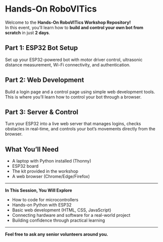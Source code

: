 # Hands-On RoboVITics  

Welcome to the **Hands-On RoboVITics Workshop Repository!**  
In this event, you’ll learn how to **build and control your own bot from scratch** in just **2 days**.  

## Part 1: ESP32 Bot Setup  
Set up your ESP32-powered bot with motor driver control, ultrasonic distance measurement, Wi-Fi connectivity, and authentication.  

## Part 2: Web Development  
Build a login page and a control page using simple web development tools.  
This is where you’ll learn how to control your bot through a browser.  

## Part 3: Server & Control  
Turn your ESP32 into a live web server that manages logins, checks obstacles in real-time, and controls your bot’s movements directly from the browser.  

## What You’ll Need  
- A laptop with Python installed (Thonny)  
- ESP32 board  
- The kit provided in the workshop  
- A web browser (Chrome/Edge/Firefox)  

---

**In This Session, You Will Explore** 
- How to code for microcontrollers  
- Hands-on Python with ESP32  
- Basic web development (HTML, CSS, JavaScript)  
- Connecting hardware and software for a real-world project  
- Building confidence through practical learning  

---

**Feel free to ask any senior volunteers around you.**
